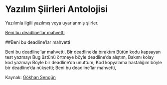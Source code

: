 # Yazılım Şiirleri Antolojisi
Yazılımla ilgili yazılmış veya uyarlanmış şiirler.

[Beni bu deadline’lar mahvetti](#beni-bu-deadlinelar-mahvetti)




##Beni bu deadline’lar mahvetti

Beni bu deadline’lar mahvetti,
Bir deadline’da bıraktım
Bütün kodu kapsayan test yazmayı
Bug üstünü örtmeye böyle deadline’da alıştım,
Bakımı kolay kod yazmayı
Böyle bir deadline’da unuttum;
Kod kopyalama hastalığım
böyle bir deadline’da nüksetti;
Beni bu deadline’lar mahvetti,

Kaynak: [Gökhan Şengün](https://twitter.com/gokhansengun/status/990327250254991360?s=20)
